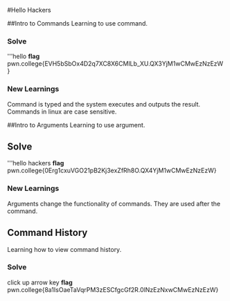 #Hello Hackers

##Intro to Commands
Learning to use command.

### Solve
'''hello
**flag** pwn.college{EVH5bSbOx4D2q7XC8X6CMlLb_XU.QX3YjM1wCMwEzNzEzW}

### New Learnings
Command is typed and the system executes and outputs the result. 
Commands in linux are case sensitive.

##Intro to Arguments
Learning to use argument.

## Solve
'''hello hackers
**flag** pwn.college{0Erg1cxuVGO21pB2Kj3exZfRh8O.QX4YjM1wCMwEzNzEzW}

### New Learnings
Arguments change the functionality of commands. They are used after the command.

## Command History
Learning how to view command history.

### Solve
click up arrow key
**flag** pwn.college{8a1IsOaeTaVqrPM3zESCfgcGf2R.0lNzEzNxwCMwEzNzEzW} 
